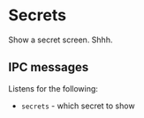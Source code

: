 # Secrets

Show a secret screen. Shhh.

## IPC messages

Listens for the following:

- `secrets` - which secret to show

